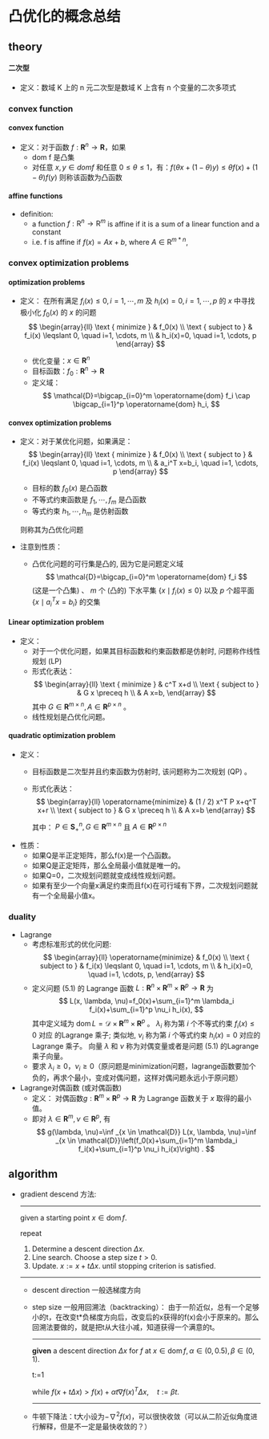 # 凸优化的概念总结
## theory
#### 二次型
* 定义：数域 K 上的 n 元二次型是数域 K 上含有 n 个变量的二次多项式 
### convex function
#### convex function
* 定义：对于函数 $f: \mathbf{R}^n \rightarrow \mathbf{R}$，如果
  * dom f 是凸集
  * 对任意 $x,y \in dom f$ 和任意 $0 \leq \theta \leq 1$，有：$f(\theta x + (1-\theta)y) \leq \theta f(x) + (1-\theta) f(y)$
  则称该函数为凸函数

#### affine functions
* definition:
  * a function $f: \mathrm{R} ^n\rightarrow \mathrm{R}^m$ is affine if it is a sum of a linear function and a constant
  * i.e. f is affine if $f(x) = Ax + b$, where $A\in \mathrm{R} ^{m*n}$,
### convex optimization problems
#### optimization problems
* 定义：
    在所有满足 $f_i(x) \leqslant 0, i=1, \cdots, m$ 及 $h_i(x)=0, i=1, \cdots, p$ 的 $x$ 中寻找极小化 $f_0(x)$ 的 $x$ 的问题
    $$
    \begin{array}{ll}
    \text { minimize } & f_0(x) \\
    \text { subject to } & f_i(x) \leqslant 0, \quad i=1, \cdots, m \\
    & h_i(x)=0, \quad i=1, \cdots, p
    \end{array}
    $$
    
    * 优化变量：$x \in \mathbf{R}^n$
    * 目标函数：$f_0: \mathbf{R}^n \rightarrow \mathbf{R}$ 
    * 定义域：
    $$
    \mathcal{D}=\bigcap_{i=0}^m \operatorname{dom} f_i \cap \bigcap_{i=1}^p \operatorname{dom} h_i,
    $$


#### convex optimization problems
* 定义：对于某优化问题，如果满足：
    $$
    \begin{array}{ll}
    \text { minimize } & f_0(x) \\
    \text { subject to } & f_i(x) \leqslant 0, \quad i=1, \cdots, m \\
    & a_i^T x=b_i, \quad i=1, \cdots, p
    \end{array}
    $$
    
    * 目标的数 $f_0(x)$ 是凸函数
    * 不等式约東函数是 $f_1, \cdots, f_m$ 是凸函数
    * 等式约束 $h_1, \cdots, h_m$ 是仿射函数
    
    则称其为凸优化问题

* 注意到性质：
  * 凸优化问题的可行集是凸的, 因为它是问题定义域
    $$
    \mathcal{D}=\bigcap_{i=0}^m \operatorname{dom} f_i
    $$
    (这是一个凸集) 、 $m$ 个 (凸的) 下水平集 $\left\{x \mid f_i(x) \leqslant 0\right\}$ 以及 $p$ 个超平面 $\left\{x \mid a_i^T x=b_i\right\}$ 的交集
    
#### Linear optimization problem
* 定义：
  * 对于一个优化问题，如果其目标函数和约東函数都是仿射时, 问题称作线性规划 (LP)
  * 形式化表达：
    $$
    \begin{array}{ll}
    \text { minimize } & c^T x+d \\
    \text { subject to } & G x \preceq h \\
    & A x=b,
    \end{array}
    $$
    其中 $G \in \mathbf{R}^{m \times n}, A \in \mathbf{R}^{p \times n}$ 。
  * 线性规划是凸优化问题。

#### quadratic optimization problem
* 定义：
  * 目标函数是二次型并且约束函数为仿射时, 该问题称为二次规划 $(\mathrm{QP})$ 。
  * 形式化表达：
    $$
    \begin{array}{ll}
    \operatorname{minimize} & (1 / 2) x^T P x+q^T x+r \\
    \text { subject to } & G x \preceq h \\
    & A x=b
    \end{array}
    $$

    其中： $P \in \mathbf{S}_{+}^n, G \in \mathbf{R}^{m \times n}$ 且 $A \in \mathbf{R}^{p \times n}$
* 性质：
  * 如果Q是半正定矩阵，那么f(x)是一个凸函数。
  * 如果Q是正定矩阵，那么全局最小值就是唯一的。
  * 如果Q=0，二次规划问题就变成线性规划问题。
  * 如果有至少一个向量x满足约束而且f(x)在可行域有下界，二次规划问题就有一个全局最小值x。

### duality
* Lagrange
  * 考虑标准形式的优化问题:
    $$
    \begin{array}{ll}
    \operatorname{minimize} & f_0(x) \\
    \text { subject to } & f_i(x) \leqslant 0, \quad i=1, \cdots, m \\
    & h_i(x)=0, \quad i=1, \cdots, p,
    \end{array}
    $$
  * 定义问题 (5.1) 的 Lagrange 函数 $L: \mathbf{R}^n \times \mathbf{R}^m \times \mathbf{R}^p \rightarrow \mathbf{R}$ 为
    $$
    L(x, \lambda, \nu)=f_0(x)+\sum_{i=1}^m \lambda_i f_i(x)+\sum_{i=1}^p \nu_i h_i(x),
    $$
    其中定义域为 $\operatorname{dom} L=\mathcal{D} \times \mathbf{R}^m \times \mathbf{R}^p$ 。 $\lambda_i$ 称为第 $i$ 个不等式约束 $f_i(x) \leqslant 0$ 对应 的Lagrange 乘子; 类似地, $\nu_i$ 称为第 $i$ 个等式约束 $h_i(x)=0$ 对应的 Lagrange 乘子。 向量 $\lambda$ 和 $\nu$ 称为对偶变量或者是问题 (5.1) 的Lagrange 乘子向量。
  * 要求 $\lambda_i \geq 0$，$\nu_i \geq 0$（原问题是minimization问题，lagrange函数要加个负的，再求个最小，变成对偶问题，这样对偶问题永远小于原问题）
* Lagrange对偶函数 (或对偶函数)
  * 定义： 对偶函数$g: \mathbf{R}^m \times \mathbf{R}^p \rightarrow \mathbf{R}$ 为 Lagrange 函数关于 $x$ 取得的最小值。
  * 即对 $\lambda \in \mathbf{R}^m, \nu \in \mathbf{R}^p$, 有
    $$
    g(\lambda, \nu)=\inf _{x \in \mathcal{D}} L(x, \lambda, \nu)=\inf _{x \in \mathcal{D}}\left(f_0(x)+\sum_{i=1}^m \lambda_i f_i(x)+\sum_{i=1}^p \nu_i h_i(x)\right) .
    $$

## algorithm
* gradient descend 方法:

    ---
    given a starting point $x \in \operatorname{dom} f$.

    repeat
    1. Determine a descent direction $\Delta x$.
    2. Line search. Choose a step size $t>0$.
    3. Update. $x:=x+t \Delta x$.
    until stopping criterion is satisfied.
    ---

    * descent direction 一般选梯度方向
    * step size 一般用回溯法（backtracking）：
        由于一阶近似，总有一个足够小的t，在改变t*负梯度方向后，改变后的x获得的f(x)会小于原来的。那么回溯法要做的，就是把t从大往小减，知道获得一个满意的t。
        
        ---

        **given** a descent direction $\Delta x$ for $f$ at $x \in \operatorname{dom} f, \alpha \in(0,0.5), \beta \in(0,1)$. 
        
        t:=1
        
        while $f(x+t \Delta x)>f(x)+\alpha t \nabla f(x)^T \Delta x, \quad t:=\beta t$.

        ---
    * 牛顿下降法：t大小设为$-\nabla^2 f(x)$，可以很快收敛（可以从二阶近似角度进行解释，但是不一定是最快收敛的？）